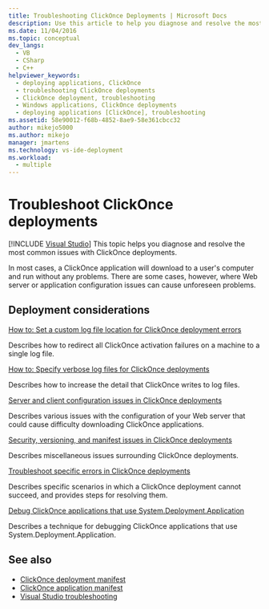 ```yaml
---
title: Troubleshooting ClickOnce Deployments | Microsoft Docs
description: Use this article to help you diagnose and resolve the most common issues with ClickOnce deployments.
ms.date: 11/04/2016
ms.topic: conceptual
dev_langs: 
  - VB
  - CSharp
  - C++
helpviewer_keywords: 
  - deploying applications, ClickOnce
  - troubleshooting ClickOnce deployments
  - ClickOnce deployment, troubleshooting
  - Windows applications, ClickOnce deployments
  - deploying applications [ClickOnce], troubleshooting
ms.assetid: 58e90012-f68b-4852-8ae9-58e361cbcc32
author: mikejo5000
ms.author: mikejo
manager: jmartens
ms.technology: vs-ide-deployment
ms.workload: 
  - multiple
---
```

# Troubleshoot ClickOnce deployments

 [!INCLUDE [Visual Studio](~/includes/applies-to-version/vs-windows-only.md)]
This topic helps you diagnose and resolve the most common issues with ClickOnce deployments.

 In most cases, a ClickOnce application will download to a user's computer and run without any problems. There are some cases, however, where Web server or application configuration issues can cause unforeseen problems.

## Deployment considerations

 [How to: Set a custom log file location for ClickOnce deployment errors](../deployment/how-to-set-a-custom-log-file-location-for-clickonce-deployment-errors.md)

 Describes how to redirect all ClickOnce activation failures on a machine to a single log file.

 [How to: Specify verbose log files for ClickOnce deployments](../deployment/how-to-specify-verbose-log-files-for-clickonce-deployments.md)

 Describes how to increase the detail that ClickOnce writes to log files.

 [Server and client configuration issues in ClickOnce deployments](../deployment/server-and-client-configuration-issues-in-clickonce-deployments.md)

 Describes various issues with the configuration of your Web server that could cause difficulty downloading ClickOnce applications.

 [Security, versioning, and manifest issues in ClickOnce deployments](../deployment/security-versioning-and-manifest-issues-in-clickonce-deployments.md)

 Describes miscellaneous issues surrounding ClickOnce deployments.

 [Troubleshoot specific errors in ClickOnce deployments](../deployment/troubleshooting-specific-errors-in-clickonce-deployments.md)

 Describes specific scenarios in which a ClickOnce deployment cannot succeed, and provides steps for resolving them.

 [Debug ClickOnce applications that use System.Deployment.Application](../deployment/debugging-clickonce-applications-that-use-system-deployment-application.md)

 Describes a technique for debugging ClickOnce applications that use System.Deployment.Application.

## See also

- [ClickOnce deployment manifest](../deployment/clickonce-deployment-manifest.md)
- [ClickOnce application manifest](../deployment/clickonce-application-manifest.md)
- [Visual Studio troubleshooting](/troubleshoot/visualstudio/welcome-visual-studio/)